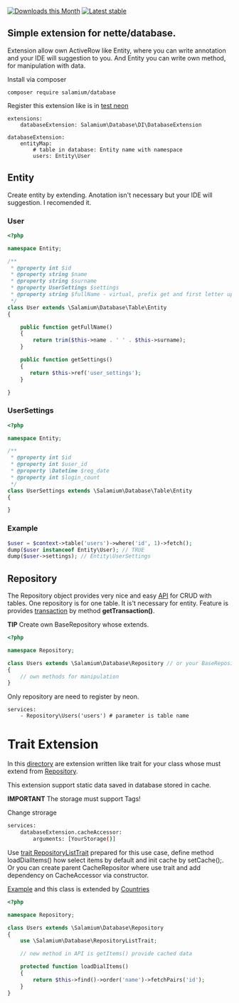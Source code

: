 [![Downloads this Month](https://img.shields.io/packagist/dm/salamium/database.svg)](https://packagist.org/packages/salamium/database)
[![Latest stable](https://img.shields.io/packagist/v/salamium/database.svg)](https://packagist.org/packages/salamium/database)

Simple extension for nette/database.
-----------------------------------

Extension allow own ActiveRow like Entity, where you can write annotation and your IDE will suggestion to you. And Entity you can write own method, for manipulation with data.

Install via composer
```
composer require salamium/database
```

Register this extension like is in [test neon](tests/config/config.neon)

```neon
extensions:
	databaseExtension: Salamium\Database\DI\DatabaseExtension

databaseExtension:
	entityMap:
		# table in database: Entity name with namespace
		users: Entity\User
```

## Entity

Create entity by extending. Anotation isn't necessary but your IDE will suggestion. I recomended it.

### User
```php
<?php

namespace Entity;

/**
 * @property int $id
 * @property string $name
 * @property string $surname
 * @property UserSettings $settings
 * @property string $fullName - virtual, prefix get and first letter upper then call method getFullName()
 */
class User extends \Salamium\Database\Table\Entity
{

	public function getFullName()
	{
		return trim($this->name . ' ' . $this->surname);
	}

	public function getSettings()
	{
	   return $this->ref('user_settings');
	}

}

```
### UserSettings
```php
<?php

namespace Entity;

/**
 * @property int $id
 * @property int $user_id
 * @property \Datetime $reg_date
 * @property int $login_count
 */
class UserSettings extends \Salamium\Database\Table\Entity
{

}
```

### Example
```php
$user = $context->table('users')->where('id', 1)->fetch();
dump($user instanceof Entity\User); // TRUE
dump($user->settings); // Entity\UserSettings
```

## Repository

The Repository object provides very nice and easy [API](src/Repository.php) for CRUD with tables. One repository is for one table. It is't necessary for entity. Feature is provides [transaction](src/Transaction.php) by method **getTransaction()**.

**TIP** Create own BaseRepository whose extends.

```php
<?php

namespace Repository;

class Users extends \Salamium\Database\Repository // or your BaseRepository extended \Salamium\Database\Repository
{
    // own methods for manipulation
}
```

Only repository are need to register by neon.
```neon
services:
	- Repository\Users('users') # parameter is table name
```

# Trait Extension
In this [directory](src/Extension/) are extension written like trait for your class whose must extend from [Repository](src/Repository.php).

This extension support static data saved in database stored in cache.

**IMPORTANT** The storage must support Tags!

Change strorage
```sh
services:
	databaseExtension.cacheAccessor:
		arguments: [YourStorage()]
```

Use [trait RepositoryListTrait](src/RepositoryListTrait.php) prepared for this use case, define method loadDialItems() how select items by default and init cache by setCache();. Or you can create parent CacheRepositor where use trait and add dependency on CacheAccessor via constructor.

[Example](tests/Model/Repository/RepositoryCache.php) and this class is extended by [Countries](tests/Model/Repository/Countries.php)
```php
<?php

namespace Repository;

class Users extends \Salamium\Database\Repository
{
	use \Salamium\Database\RepositoryListTrait;

	// new method in API is getItems() provide cached data

	protected function loadDialItems()
	{
		return $this->find()->order('name')->fetchPairs('id');
	}
}
```